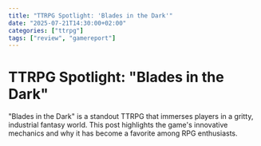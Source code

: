 ```yaml
---
title: "TTRPG Spotlight: 'Blades in the Dark'"
date: "2025-07-21T14:30:00+02:00"
categories: ["ttrpg"]
tags: ["review", "gamereport"]
---
```


# TTRPG Spotlight: "Blades in the Dark"

"Blades in the Dark" is a standout TTRPG that immerses players in a gritty, industrial fantasy world. This post highlights the game's innovative mechanics and why it has become a favorite among RPG enthusiasts.
